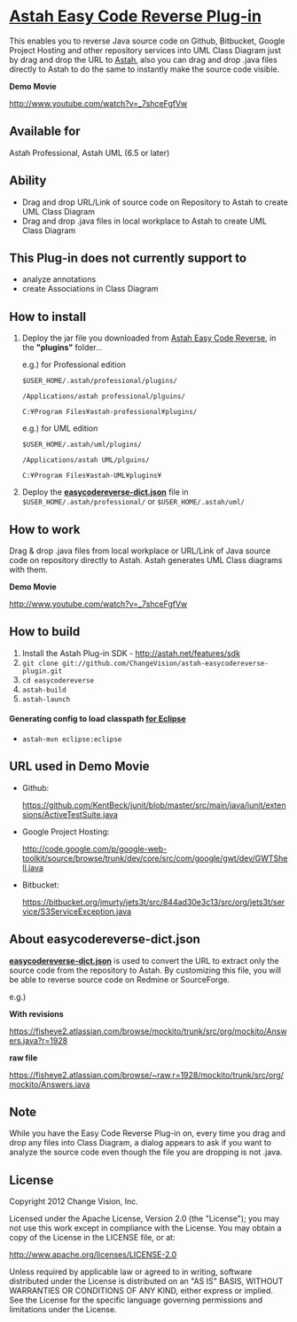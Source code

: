 # [Astah Easy Code Reverse Plug-in](http://astah.net/features/code-reverse-plugin)
This enables you to reverse Java source code on Github, Bitbucket, Google Project Hosting and other repository services into UML Class Diagram just by drag and drop the URL to [Astah](http://astah.net), also you can drag and drop .java files directly to Astah to do the same to instantly make the source code visible.

**Demo Movie**

<http://www.youtube.com/watch?v=_7shceFgfVw>


## Available for
Astah Professional, Astah UML (6.5 or later)


## Ability
* Drag and drop URL/Link of source code on Repository to Astah to create UML Class Diagram
* Drag and drop .java files in local workplace to Astah to create UML Class Diagram


## This Plug-in does not currently support to
* analyze annotations
* create Associations in Class Diagram


## How to install
1. Deploy the jar file you downloaded from [Astah Easy Code Reverse](http://astah.change-vision.com/plugins/easycodereverse/1.0.1.html), in the **"plugins"** folder…

   e.g.) for Professional edition
   
   `$USER_HOME/.astah/professional/plugins/`
   
   `/Applications/astah professional/plguins/`
   
   `C:¥Program Files¥astah-professional¥plugins/`
   
   e.g.) for UML edition
   
   `$USER_HOME/.astah/uml/plugins/`
   
   `/Applications/astah UML/plguins/`
   
   `C:¥Program Files¥astah-UML¥plugins¥`

2. Deploy the **[easycodereverse-dict.json](https://raw.github.com/ChangeVision/astah-easycodereverse-plugin/master/easycodereverse-dict.json)** file in `$USER_HOME/.astah/professional/` or `$USER_HOME/.astah/uml/`


## How to work
Drag & drop .java files from local workplace or URL/Link of Java source code on repository directly to Astah. Astah generates UML Class diagrams with them.

**Demo Movie**

<http://www.youtube.com/watch?v=_7shceFgfVw>


## How to build
1. Install the Astah Plug-in SDK - <http://astah.net/features/sdk>
1. `git clone git://github.com/ChangeVision/astah-easycodereverse-plugin.git`
1. `cd easycodereverse`
1. `astah-build`
1. `astah-launch`

#### Generating config to load classpath [for Eclipse](http://astah.net/tutorials/plug-ins/plugin_tutorial_en/html/helloworld.html#eclipse)

 * `astah-mvn eclipse:eclipse`


## URL used in Demo Movie
* Github:

  <https://github.com/KentBeck/junit/blob/master/src/main/java/junit/extensions/ActiveTestSuite.java>

* Google Project Hosting:

  <http://code.google.com/p/google-web-toolkit/source/browse/trunk/dev/core/src/com/google/gwt/dev/GWTShell.java>

* Bitbucket:

  <https://bitbucket.org/jmurty/jets3t/src/844ad30e3c13/src/org/jets3t/service/S3ServiceException.java>


## About easycodereverse-dict.json
**[easycodereverse-dict.json](https://github.com/ChangeVision/astah-easycodereverse-plugin/blob/master/easycodereverse-dict.json)** is used to convert the URL to extract only the source code from the repository to Astah. By customizing this file, you will be able to reverse source code on Redmine or SourceForge.

e.g.)

**With revisions**

<https://fisheye2.atlassian.com/browse/mockito/trunk/src/org/mockito/Answers.java?r=1928>

**raw file**

<https://fisheye2.atlassian.com/browse/~raw,r=1928/mockito/trunk/src/org/mockito/Answers.java>


## Note
While you have the Easy Code Reverse Plug-in on, every time you drag and drop any files into Class Diagram, a dialog appears to ask if you want to analyze the source code even though the file you are dropping is not .java.


## License
Copyright 2012 Change Vision, Inc.

Licensed under the Apache License, Version 2.0 (the "License");
you may not use this work except in compliance with the License.
You may obtain a copy of the License in the LICENSE file, or at:

   <http://www.apache.org/licenses/LICENSE-2.0>

Unless required by applicable law or agreed to in writing, software
distributed under the License is distributed on an "AS IS" BASIS,
WITHOUT WARRANTIES OR CONDITIONS OF ANY KIND, either express or implied.
See the License for the specific language governing permissions and
limitations under the License.
